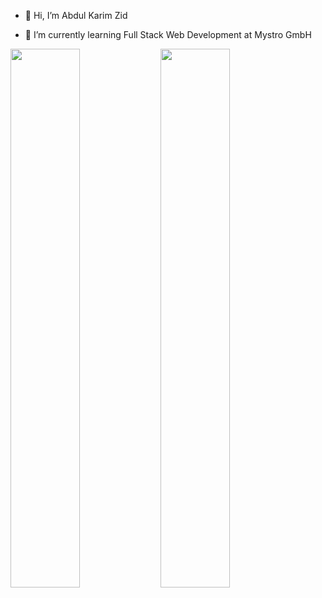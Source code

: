 - 👋 Hi, I’m Abdul Karim Zid
<!-- 👀 I’m interested in ... -->
- 🌱 I’m currently learning Full Stack Web Development at Mystro GmbH
<!-- 💞️ I’m looking to collaborate on ...-->
<!-- 📫 How to reach me ...-->

<!---
Zid95/Zid95 is a ✨ special ✨ repository because its `README.md` (this file) appears on your GitHub profile.
You can click the Preview link to take a look at your changes.
--->

<img align="left" width="47%" src="https://github-readme-stats.vercel.app/api?username=Abdul&show_icons=true&theme=radical" />


<img align="left" width="47%"  src="https://github-readme-stats.vercel.app/api/top-langs/?username=Abdul&layout=compact" />

